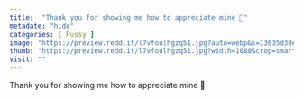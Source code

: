 ```yaml
---
title:  "Thank you for showing me how to appreciate mine 🥰"
metadate: "hide"
categories: [ Pussy ]
image: "https://preview.redd.it/l7vfoulhgzq51.jpg?auto=webp&s=13635d38e8ca895db70292dfc368b3f152e4f2d7"
thumb: "https://preview.redd.it/l7vfoulhgzq51.jpg?width=1080&crop=smart&auto=webp&s=31a48cc9d95d356269deddb70f4c5355d504a614"
visit: ""
---
```

Thank you for showing me how to appreciate mine 🥰
